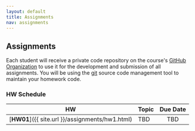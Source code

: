 ```yaml
---
layout: default
title: Assignments
nav: assignments
---
```


## Assignments
Each student will receive a private code repository on the course's [GitHub Organization](https://github.coecis.cornell.edu/cs5450) to use it for the development and submission of all assignments. You will be using the [git](http://git-scm.com/) source code management tool to maintain your homework code. 

### HW Schedule

|                      HW                          |           Topic                              |                Due Date                 |
| :----------------------------------------------: | :------------------------------------------  | :-------------------------------------: |
| [**HW01**]({{ site.url }}/assignments/hw1.html)  | TBD                                          | TBD      |